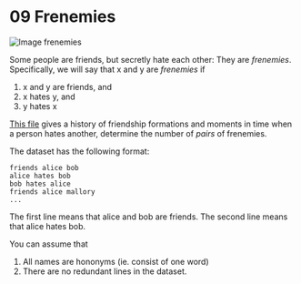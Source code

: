 # 09 Frenemies

![Image frenemies](https://dl.dropboxusercontent.com/u/1833533/trump.jpg)

Some people are friends, but secretly hate each other: They are
*frenemies*. Specifically, we will say that x and y are *frenemies* if

1. x and y are friends, and
2. x hates y, and
3. y hates x

[This file](https://gist.githubusercontent.com/cmrosenberg/213e8bfff3c9c3253568/raw/11627d7bb903c0da822d1d4561c27bd57cb004e8/gistfile1.txt)
gives a history of friendship formations and moments in time when a person
hates another, determine the number of *pairs* of frenemies.

The dataset has the following format:

```
friends alice bob
alice hates bob
bob hates alice
friends alice mallory
...
```

The first line means that alice and bob are friends.
The second line means that alice hates bob.

You can assume that

1. All names are hononyms (ie. consist of one word)
2. There are no redundant lines in the dataset.
